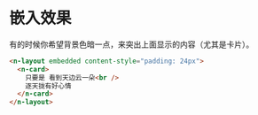 # 嵌入效果

有的时候你希望背景色暗一点，来突出上面显示的内容（尤其是卡片）。

```html
<n-layout embedded content-style="padding: 24px">
  <n-card>
    只要是 看到天边云一朵<br />
    逐天拢有好心情
  </n-card>
</n-layout>
```
